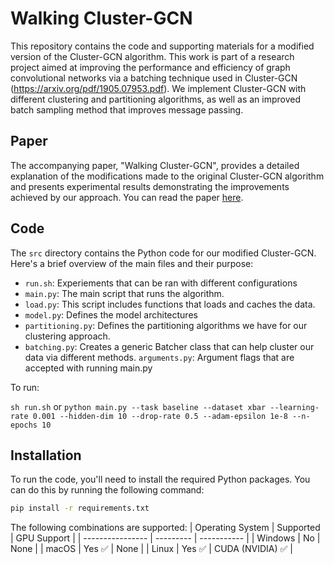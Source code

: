 # Walking Cluster-GCN

This repository contains the code and supporting materials for a modified version of the Cluster-GCN algorithm. This work is part of a research project aimed at improving the performance and efficiency of graph convolutional networks via a batching technique used in Cluster-GCN (https://arxiv.org/pdf/1905.07953.pdf). We implement Cluster-GCN with different clustering and partitioning algorithms, as well as an improved batch sampling method that improves message passing.

## Paper

The accompanying paper, "Walking Cluster-GCN", provides a detailed explanation of the modifications made to the original Cluster-GCN algorithm and presents experimental results demonstrating the improvements achieved by our approach. You can read the paper [here](link-to-your-paper).

## Code

The `src` directory contains the Python code for our modified Cluster-GCN. Here's a brief overview of the main files and their purpose:

- `run.sh`: Experiements that can be ran with different configurations
- `main.py`: The main script that runs the algorithm.
- `load.py`: This script includes functions that loads and caches the data.
- `model.py`: Defines the model architectures
- `partitioning.py`: Defines the partitioning algorithms we have for our clustering approach.
- `batching.py`: Creates a generic Batcher class that can help cluster our data via different methods.
`arguments.py`: Argument flags that are accepted with running main.py

To run:

`sh run.sh`
or
`python main.py --task baseline --dataset xbar --learning-rate 0.001 --hidden-dim 10 --drop-rate 0.5 --adam-epsilon 1e-8 --n-epochs 10`


## Installation

To run the code, you'll need to install the required Python packages. You can do this by running the following command:

```bash
pip install -r requirements.txt
```
The following combinations are supported:
| Operating System | Supported | GPU Support |
| ---------------- | --------- | ----------- |
| Windows          | No        | None   | 
| macOS            | Yes ✅       | None |
| Linux            | Yes ✅       | CUDA (NVIDIA) ✅ |
